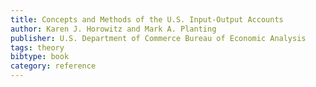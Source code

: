 ```yaml
---
title: Concepts and Methods of the U.S. Input-Output Accounts
author: Karen J. Horowitz and Mark A. Planting
publisher: U.S. Department of Commerce Bureau of Economic Analysis
tags: theory
bibtype: book
category: reference
---
```

